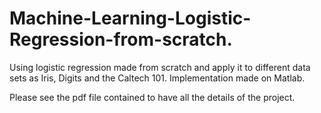 # Machine-Learning-Logistic-Regression-from-scratch.
Using logistic regression made from scratch and apply it to different data sets as Iris, Digits and the Caltech 101. Implementation made on Matlab.

Please see the pdf file contained to have all the details of the project.

